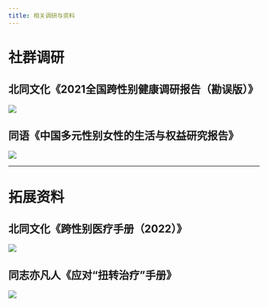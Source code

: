 ```yaml
---
title: 相关调研与资料
---
```


# 社群调研

## 北同文化《2021全国跨性别健康调研报告（勘误版）》

[![](/r1.jpg)](https://transzh-project.github.io/docs/static/pdf/北同文化《2021全国跨性别健康调研报告（勘误版）》.pdf)

## 同语《中国多元性别女性的生活与权益研究报告》

[![](/r2.jpg)](https://transzh-project.github.io/docs/static/pdf/同语《中国多元性别女性的生活与权益研究报告》.pdf)

---

# 拓展资料

## 北同文化《跨性别医疗手册（2022）》

[![](/m1.jpg)](https://transzh-project.github.io/docs/static/pdf/北同文化《跨性别医疗手册（2022）》.pdf)

## 同志亦凡人《应对“扭转治疗”手册》

[![](/m2.jpg)](https://transzh-project.github.io/docs/static/pdf/同志亦凡人《应对“扭转治疗”手册》.pdf)
